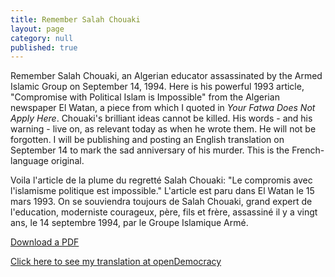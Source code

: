 ```yaml
---
title: Remember Salah Chouaki
layout: page
category: null
published: true
---
```


Remember Salah Chouaki, an Algerian educator assassinated by the Armed Islamic Group on September 14, 1994.  Here is his powerful 1993 article, "Compromise with Political Islam is Impossible" from the Algerian newspaper El Watan, a piece from which I quoted in _Your Fatwa Does Not Apply Here_. Chouaki's brilliant ideas cannot be killed. His words - and his warning - live on, as relevant today as when he wrote them. He will not be forgotten. I will be publishing and posting an English translation on September 14 to mark the sad anniversary of his murder. This is the French-language original. 

Voila l'article de la plume du regretté Salah Chouaki: "Le compromis avec l'islamisme politique est impossible."  L'article est paru dans El Watan le 15 mars 1993.  On se souviendra toujours de Salah Chouaki, grand expert de l'education, moderniste courageux, père, fils et frère, assassiné il y a vingt ans, le 14 septembre 1994, par le Groupe Islamique Armé.

[Download a PDF](/assets/files/chouaki-article.pdf)

[Click here to see my translation at openDemocracy](https://www.opendemocracy.net/5050/salah-chouaki/compromise-with-political-islam-is-impossible)